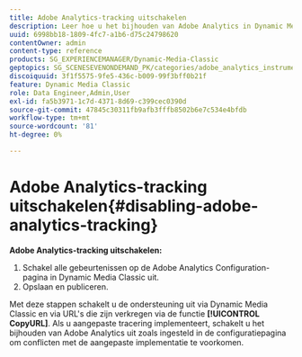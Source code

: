 ```yaml
---
title: Adobe Analytics-tracking uitschakelen
description: Leer hoe u het bijhouden van Adobe Analytics in Dynamic Media Classic uitschakelt.
uuid: 6998bb18-1809-4fc7-a1b6-d75c24798620
contentOwner: admin
content-type: reference
products: SG_EXPERIENCEMANAGER/Dynamic-Media-Classic
geptopics: SG_SCENESEVENONDEMAND_PK/categories/adobe_analytics_instrumentation_kit
discoiquuid: 3f1f5575-9fe5-436c-b009-99f3bff0b21f
feature: Dynamic Media Classic
role: Data Engineer,Admin,User
exl-id: fa5b3971-1c7d-4371-8d69-c399cec0390d
source-git-commit: 47845c30311fb9afb3fffb8502b6e7c534e4bfdb
workflow-type: tm+mt
source-wordcount: '81'
ht-degree: 0%

---
```


# Adobe Analytics-tracking uitschakelen{#disabling-adobe-analytics-tracking}

**Adobe Analytics-tracking uitschakelen:**

1. Schakel alle gebeurtenissen op de Adobe Analytics Configuration-pagina in Dynamic Media Classic uit.
1. Opslaan en publiceren.

Met deze stappen schakelt u de ondersteuning uit via Dynamic Media Classic en via URL&#39;s die zijn verkregen via de functie **[!UICONTROL CopyURL]**. Als u aangepaste tracering implementeert, schakelt u het bijhouden van Adobe Analytics uit zoals ingesteld in de configuratiepagina om conflicten met de aangepaste implementatie te voorkomen.
